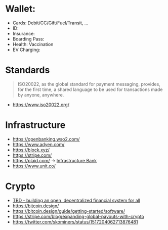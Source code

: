 # Wallet:
 
 - Cards: Debit/CC/Gift/Fuel/Transit, ...  
 - ID:
 - Insurance: 
 - Boarding Pass:
 - Health: Vaccination
 - EV Charging: 

# Standards

> ISO20022, as the global standard for payment messaging, provides, for the first time, a shared language to be used for transactions made by anyone, anywhere.
- https://www.iso20022.org/

# Infrastructure

- https://openbanking.wso2.com/
- https://www.adyen.com/
- https://block.xyz/ 
- https://stripe.com/
- https://plaid.com/ -> [Infrastructure Bank](https://column.com/blog/announcing-column/)
- https://www.unit.co/

# Crypto

- [TBD - building an open, decentralized financial system for all](https://twitter.com/tbd54566975)   
- https://bitcoin.design/
- https://bitcoin.design/guide/getting-started/software/
- https://stripe.com/blog/expanding-global-payouts-with-crypto 
- https://twitter.com/skominers/status/1517204062713876481

